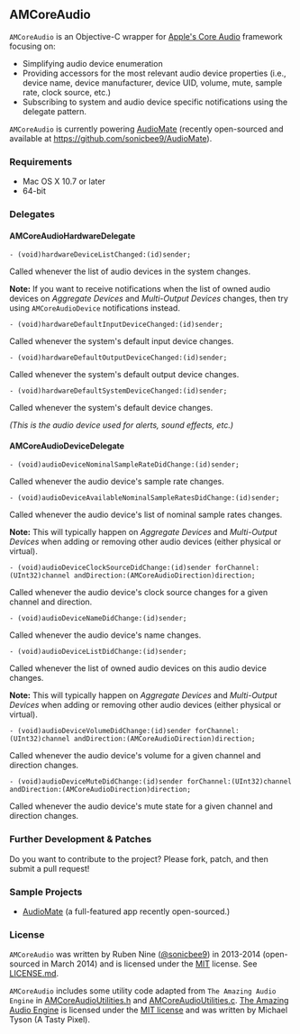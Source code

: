 ## AMCoreAudio

`AMCoreAudio` is an Objective-C wrapper for [Apple's Core Audio](https://developer.apple.com/library/mac/documentation/musicaudio/Conceptual/CoreAudioOverview/WhatisCoreAudio/WhatisCoreAudio.html) framework focusing on:

- Simplifying audio device enumeration
- Providing accessors for the most relevant audio device properties (i.e., device name, device manufacturer, device UID, volume, mute, sample rate, clock source, etc.)
- Subscribing to system and audio device specific notifications using the delegate pattern.

`AMCoreAudio` is currently powering [AudioMate](http://audiomateapp.com) (recently open-sourced and available at https://github.com/sonicbee9/AudioMate).

### Requirements

* Mac OS X 10.7 or later
* 64-bit

### Delegates

#### AMCoreAudioHardwareDelegate

```obj-c
- (void)hardwareDeviceListChanged:(id)sender;
```
Called whenever the list of audio devices in the system changes.

**Note:** If you want to receive notifications when the list of owned audio devices on *Aggregate Devices* and *Multi-Output Devices* changes, then try using `AMCoreAudioDevice` notifications instead.

```obj-c
- (void)hardwareDefaultInputDeviceChanged:(id)sender;
```

Called whenever the system's default input device changes.

```obj-c
- (void)hardwareDefaultOutputDeviceChanged:(id)sender;
```
Called whenever the system's default output device changes.

```obj-c
- (void)hardwareDefaultSystemDeviceChanged:(id)sender;
```
Called whenever the system's default device changes.

*(This is the audio device used for alerts, sound effects, etc.)*

#### AMCoreAudioDeviceDelegate

```obj-c
- (void)audioDeviceNominalSampleRateDidChange:(id)sender;
```
Called whenever the audio device's sample rate changes.

```obj-c
- (void)audioDeviceAvailableNominalSampleRatesDidChange:(id)sender;
```
Called whenever the audio device's list of nominal sample rates changes.

**Note:** This will typically happen on *Aggregate Devices* and *Multi-Output Devices* when adding or removing other audio devices (either physical or virtual).

```obj-c
- (void)audioDeviceClockSourceDidChange:(id)sender forChannel:(UInt32)channel andDirection:(AMCoreAudioDirection)direction;
```
Called whenever the audio device's clock source changes for a given channel and direction.

```obj-c
- (void)audioDeviceNameDidChange:(id)sender;
```
Called whenever the audio device's name changes.

```obj-c
- (void)audioDeviceListDidChange:(id)sender;
```
Called whenever the list of owned audio devices on this audio device changes.

**Note:** This will typically happen on *Aggregate Devices* and *Multi-Output Devices* when adding or removing other audio devices (either physical or virtual).

```obj-c
- (void)audioDeviceVolumeDidChange:(id)sender forChannel:(UInt32)channel andDirection:(AMCoreAudioDirection)direction;
```
Called whenever the audio device's volume for a given channel and direction changes.

```obj-c
- (void)audioDeviceMuteDidChange:(id)sender forChannel:(UInt32)channel andDirection:(AMCoreAudioDirection)direction;
```
Called whenever the audio device's mute state for a given channel and direction changes.

### Further Development & Patches

Do you want to contribute to the project? Please fork, patch, and then submit a pull request!

### Sample Projects

* [AudioMate](https://github.com/sonicbee9/AudioMate) (a full-featured app recently open-sourced.)

### License

`AMCoreAudio` was written by Ruben Nine ([@sonicbee9](https://twitter.com/sonicbee9)) in 2013-2014 (open-sourced in March 2014) and is licensed under the [MIT](http://opensource.org/licenses/MIT) license. See [LICENSE.md](LICENSE.md).

`AMCoreAudio` includes some utility code adapted from `The Amazing Audio Engine` in [AMCoreAudioUtilities.h](AMCoreAudio/AMCoreAudioUtilities.h) and [AMCoreAudioUtilities.c](AMCoreAudio/AMCoreAudioUtilities.c). [The Amazing Audio Engine](https://github.com/TheAmazingAudioEngine/TheAmazingAudioEngine) is licensed under the [MIT license](https://github.com/TheAmazingAudioEngine/TheAmazingAudioEngine/blob/master/License.txt) and was written by Michael Tyson (A Tasty Pixel).
